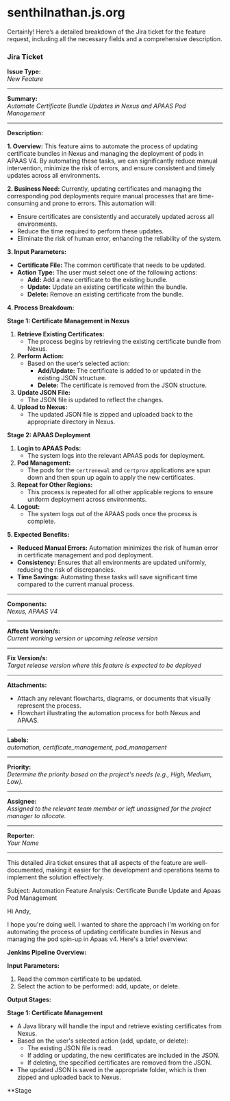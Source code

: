 # senthilnathan.js.org

Certainly! Here’s a detailed breakdown of the Jira ticket for the feature request, including all the necessary fields and a comprehensive description.

### Jira Ticket

**Issue Type:**  
*New Feature*

---

**Summary:**  
*Automate Certificate Bundle Updates in Nexus and APAAS Pod Management*

---

**Description:**

**1. Overview:**
This feature aims to automate the process of updating certificate bundles in Nexus and managing the deployment of pods in APAAS V4. By automating these tasks, we can significantly reduce manual intervention, minimize the risk of errors, and ensure consistent and timely updates across all environments.

**2. Business Need:**
Currently, updating certificates and managing the corresponding pod deployments require manual processes that are time-consuming and prone to errors. This automation will:
- Ensure certificates are consistently and accurately updated across all environments.
- Reduce the time required to perform these updates.
- Eliminate the risk of human error, enhancing the reliability of the system.

**3. Input Parameters:**
- **Certificate File:** The common certificate that needs to be updated.
- **Action Type:** The user must select one of the following actions:
  - **Add:** Add a new certificate to the existing bundle.
  - **Update:** Update an existing certificate within the bundle.
  - **Delete:** Remove an existing certificate from the bundle.

**4. Process Breakdown:**

**Stage 1: Certificate Management in Nexus**
1. **Retrieve Existing Certificates:**
   - The process begins by retrieving the existing certificate bundle from Nexus.
2. **Perform Action:**
   - Based on the user’s selected action:
     - **Add/Update:** The certificate is added to or updated in the existing JSON structure.
     - **Delete:** The certificate is removed from the JSON structure.
3. **Update JSON File:**
   - The JSON file is updated to reflect the changes.
4. **Upload to Nexus:**
   - The updated JSON file is zipped and uploaded back to the appropriate directory in Nexus.

**Stage 2: APAAS Deployment**
1. **Login to APAAS Pods:**
   - The system logs into the relevant APAAS pods for deployment.
2. **Pod Management:**
   - The pods for the `certrenewal` and `certprov` applications are spun down and then spun up again to apply the new certificates.
3. **Repeat for Other Regions:**
   - This process is repeated for all other applicable regions to ensure uniform deployment across environments.
4. **Logout:**
   - The system logs out of the APAAS pods once the process is complete.

**5. Expected Benefits:**
- **Reduced Manual Errors:** Automation minimizes the risk of human error in certificate management and pod deployment.
- **Consistency:** Ensures that all environments are updated uniformly, reducing the risk of discrepancies.
- **Time Savings:** Automating these tasks will save significant time compared to the current manual process.

---

**Components:**  
*Nexus, APAAS V4*

---

**Affects Version/s:**  
*Current working version or upcoming release version*

---

**Fix Version/s:**  
*Target release version where this feature is expected to be deployed*

---

**Attachments:**  
- Attach any relevant flowcharts, diagrams, or documents that visually represent the process.
- Flowchart illustrating the automation process for both Nexus and APAAS.

---

**Labels:**  
*automation, certificate_management, pod_management*

---

**Priority:**  
*Determine the priority based on the project's needs (e.g., High, Medium, Low).*

---

**Assignee:**  
*Assigned to the relevant team member or left unassigned for the project manager to allocate.*

---

**Reporter:**  
*Your Name*

---

This detailed Jira ticket ensures that all aspects of the feature are well-documented, making it easier for the development and operations teams to implement the solution effectively.



Subject: Automation Feature Analysis: Certificate Bundle Update and Apaas Pod Management

Hi Andy,

I hope you're doing well. I wanted to share the approach I'm working on for automating the process of updating certificate bundles in Nexus and managing the pod spin-up in Apaas v4. Here's a brief overview:

**Jenkins Pipeline Overview:**

**Input Parameters:**
1. Read the common certificate to be updated.
2. Select the action to be performed: add, update, or delete.

**Output Stages:**

**Stage 1: Certificate Management**
- A Java library will handle the input and retrieve existing certificates from Nexus.
- Based on the user's selected action (add, update, or delete):
  - The existing JSON file is read.
  - If adding or updating, the new certificates are included in the JSON.
  - If deleting, the specified certificates are removed from the JSON.
- The updated JSON is saved in the appropriate folder, which is then zipped and uploaded back to Nexus.

**Stage
